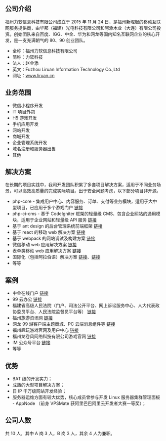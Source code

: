 ## 公司介绍
福州力软信息科技有限公司成立于 2015 年 11 月 24 日，是福州新崛起的移动互联网服务提供商，由华邦（福建）光电科技有限公司和阿添木业（大连）有限公司投资。创始团队来自百度、IGG、中金、华为和网龙等国内知名互联网企业的核心开发，是一支充满朝气的 80、90 创业团队。  

- 全称：福州力软信息科技有限公司  
- 简称：力软科技
- 法人：赵金添 
- 英文：Fuzhou Liruan Information Technology Co.,Ltd  
- 网址：www.liruan.cn  

## 业务范围
- 微信小程序开发
- IT 项目外包
- H5 游戏开发
- 手机应用开发
- 网站开发
- 商城开发
- 企业管理系统开发
- 域名注册和服务器出售
- 其他

## 解决方案
在长期的项目实践中，我司开发团队积累了多套项目解决方案，适用于不同业务场景，可以高效高质量的完成实际项目。出于安全问题考虑，以下部分项目非开源。
- php-core - 集成用户中心、内容服务、订单、支付等业务模块，适用于大中型项目，已应用于多个游戏门户 [链接](https://git.oschina.net/leicc/php-core)
- php-ci-cms - 基于 CodeIgniter 框架的轻量级 CMS，包含企业网站的通用模块，适用于企业网站和轻量级 API 服务 [链接](https://git.oschina.net/zhaojintian/cms)
- 基于 ant design 的后台管理系统前端框架 [链接](https://github.com/zhaotoday/react-antd)
- 基于 react 的移动 web 解决方案 [链接](https://github.com/zhaotoday/react)
- 基于 webpack 的网站调试及构建方案 [链接](https://github.com/zhaotoday/multi-page-website)
- 微信移动 web 应用解决方案 [链接](https://github.com/zhaotoday/react-weui)
- 表单类移动 web 应用解决方案 [链接](https://github.com/zhaotoday/react-antd-mobile)
- 国际化（包括阿拉伯语）解决方案 [链接](https://github.com/zhaotoday/react/blob/master/src/utils/i18n.js)、[链接](https://github.com/zhaotoday/arabic-styles)
- 等等

## 案例
- 中金在线门户 [链接](http://www.cnfol.com/)
- 99 云办公 [链接](http://oa.99.com/)
- 福建省高级人民法院（门户、司法公开平台、网上诉讼服务中心、人大代表政协委员平台、人民法院监督员平台等） [链接](http://fjcourt.gov.cn/)
- 福州旅游资讯网 [链接](http://fztour.gov.cn/)
- 网龙 99 游客户端主题商城、PC 云端消息组件等 [链接](http://im.101.com/nd)
- 福州趣玩游戏官网及用户中心 [链接](http://115.159.215.49:8080/)
- 福州龙卷风网络科技有限公司游戏官网 [链接](http://www.gltornado.com/)
- IM 公众号平台 [链接](http://im-official.social.web.sdp.101.com/)
- 等等

## 优势
- BAT 级的开发实力；
- 成熟的大型项目解决方案；
- 日 IP 千万级网站开发经验；
- 服务器运维方面有较大优势，核心成员曾参与开发 Linux 服务器集群管理面板 - AppNode （前身 VPSMate 获阿里巴巴阿里云开发者大赛一等奖）；

## 公司人数
共 10 人，其中 A 岗 3 人，B 岗 3 人，其余 4 人为兼职。
